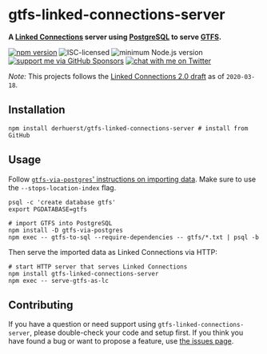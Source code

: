 # gtfs-linked-connections-server

**A [Linked Connections](https://linkedconnections.org) server using [PostgreSQL](https://www.postgresql.org) to serve [GTFS](https://gtfs.org/reference/static).**

[![npm version](https://img.shields.io/npm/v/gtfs-linked-connections-server.svg)](https://www.npmjs.com/package/gtfs-linked-connections-server)
![ISC-licensed](https://img.shields.io/github/license/derhuerst/gtfs-linked-connections-server.svg)
![minimum Node.js version](https://img.shields.io/node/v/gtfs-linked-connections-server.svg)
[![support me via GitHub Sponsors](https://img.shields.io/badge/support%20me-donate-fa7664.svg)](https://github.com/sponsors/derhuerst)
[![chat with me on Twitter](https://img.shields.io/badge/chat%20with%20me-on%20Twitter-1da1f2.svg)](https://twitter.com/derhuerst)

*Note:* This projects follows the [Linked Connections 2.0 draft](https://docs.google.com/document/d/1d-1zT-6kkRNEn781VlvojH6ea-EHtwB1-BXT9uOyfTk/edit?ts=5e7fce43) as of `2020-03-18`.


## Installation

```shell
npm install derhuerst/gtfs-linked-connections-server # install from GitHub
```


## Usage

Follow [`gtfs-via-postgres`' instructions on importing data](https://github.com/public-transport/gtfs-via-postgres/blob/main/readme.md). Make sure to use the `--stops-location-index` flag.

```shell
psql -c 'create database gtfs'
export PGDATABASE=gtfs

# import GTFS into PostgreSQL
npm install -D gtfs-via-postgres
npm exec -- gtfs-to-sql --require-dependencies -- gtfs/*.txt | psql -b
```

Then serve the imported data as Linked Connections via HTTP:

```shell
# start HTTP server that serves Linked Connections
npm install gtfs-linked-connections-server
npm exec -- serve-gtfs-as-lc
```


## Contributing

If you have a question or need support using `gtfs-linked-connections-server`, please double-check your code and setup first. If you think you have found a bug or want to propose a feature, use [the issues page](https://github.com/derhuerst/gtfs-linked-connections-server/issues).
